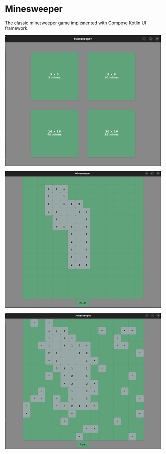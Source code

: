 # Minesweeper

The classic minesweeper game implemented with Compose Kotlin UI framework.

![Screenshot1](./screenshot1.png)

![Screenshot2](./screenshot2.png)

![screenshot3](./screenshot3.png)